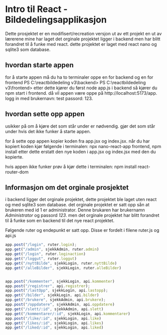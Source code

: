 # Intro til React - Bildedelingsapplikasjon

Dette prosjektet er en modifisert/recreation versjon ut av ett projekt en ut av lærerene mine har laget det orginale projektet ligger i backend men har blitt forandret til å funke med react. dette projektet er laget med react nano og sqlite3 som database.

## hvordan starte appen

for å starte appen må du ha to terminaler oppe en for backend og en for frontend
PS C:\reactbildedeling v3\backend>
PS C:\reactbildedeling v3\frontend>
etter dette kjører du først node app.js i backend så kjører du npm start i frontend. då vil appen være oppe på http://localhost:5173/app. logg in med brukernavn: test passord: 123.

## hvordan sette opp appen

usikker på om å kjøre det som står under er nødvendig. gjør det som står under hvis det ikke funker å starte appen.

for å sette opp appen kopier koden fra app.jsx og index.jsx. når du har kopiert koden kjør følgende i terminalen:
 npx nano-react-app frontend,
 npm install
etter dette erstatt den nye koden i app.jsx og index.jsx med den du kopierte.

hvis appen ikke funker prøv å kjør dette i terminalen:
 npm install react-router-dom

## Informasjon om det orginale prosjektet

i backend ligger det orginale projektet, dette projektet ble laget uten react og med sqlite3 som database. det orginale projektet er satt opp sån at brukeren med id 1 er administrator. Denne brukaren har brukernamn *Administrator* og passord *123*. men det orginale projektet har blitt forandret til å funke som en backend til det nye react projektet.

Følgende ruter og endepunkt er satt opp. Disse er fordelt i filene ruter.js og api.js

```javascript
app.post("/login", ruter.login);
app.get("/admin", sjekkAdmin, ruter.admin)
app.get("/login", ruter.loginaction)
app.get("/loggut", ruter.loggut)
app.get("/nyttBilde", sjekkLogin, ruter.nyttBilde)
app.get("/alleBilder", sjekkLogin, ruter.alleBilder)


app.post("/kommenter", sjekkLogin, api.kommenter)
app.post("/registrer", api.registrer);
app.post("/lastOpp", sjekkLogin, api.lastopp);
app.get("/bilder", sjekkLogin, api.bilder)
app.get("/brukere", sjekkAdmin, api.brukere);
app.post("/oppdatere", sjekkAdmin, api.oppdatere)
app.get("/slett/:id", sjekkAdmin, api.slett)
app.get("/kommentarer/:id", sjekkLogin, api.kommentarer)
app.post("/like/:id", sjekkLogin, api.like)
app.get("/likes/:id", sjekkLogin, api.likes)
app.get("/liked/:id", sjekkLogin, api.liked)
```
